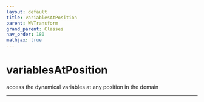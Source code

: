 ```yaml
---
layout: default
title: variablesAtPosition
parent: WVTransform
grand_parent: Classes
nav_order: 180
mathjax: true
---
```


#  variablesAtPosition

access the dynamical variables at any position in the domain


---

